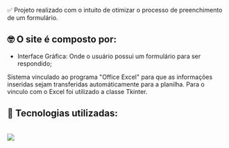 ✅ Projeto realizado com o intuito de otimizar o processo de preenchimento de um formulário.

## 🤓 O site é composto por:
- Interface Gráfica: Onde o usuário possui um formulário para ser respondido;

Sistema vinculado ao programa "Office Excel" para que as informações inseridas sejam transferidas automáticamente para a planilha.
Para o vinculo com o Excel foi utilizado a classe Tkinter.

## 🧠 Tecnologias utilizadas:
<div style="display: inline-block"><br>
  <img src="https://img.shields.io/badge/Python-3776AB?style=for-the-badge&logo=python&logoColor=white"/>
</div>
